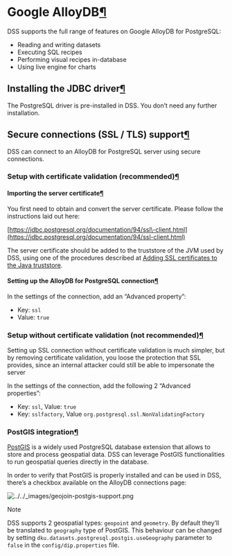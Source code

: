 Google AlloyDB[¶](#google-alloydb "Permalink to this heading")
==============================================================


DSS supports the full range of features on Google AlloyDB for PostgreSQL:


* Reading and writing datasets
* Executing SQL recipes
* Performing visual recipes in\-database
* Using live engine for charts



Installing the JDBC driver[¶](#installing-the-jdbc-driver "Permalink to this heading")
--------------------------------------------------------------------------------------


The PostgreSQL driver is pre\-installed in DSS. You don’t need any further installation.




Secure connections (SSL / TLS) support[¶](#secure-connections-ssl-tls-support "Permalink to this heading")
----------------------------------------------------------------------------------------------------------


DSS can connect to an AlloyDB for PostgreSQL server using secure connections.



### Setup with certificate validation (recommended)[¶](#setup-with-certificate-validation-recommended "Permalink to this heading")



#### Importing the server certificate[¶](#importing-the-server-certificate "Permalink to this heading")


You first need to obtain and convert the server certificate. Please follow the instructions laid out here:


[https://jdbc.postgresql.org/documentation/94/ssl\-client.html](https://jdbc.postgresql.org/documentation/94/ssl-client.html)


The server certificate should be added to the truststore of the JVM used by DSS, using one of the procedures described at
[Adding SSL certificates to the Java truststore](../../installation/custom/advanced-java-customization.html#java-ssl-truststore).




#### Setting up the AlloyDB for PostgreSQL connection[¶](#setting-up-the-alloydb-for-postgresql-connection "Permalink to this heading")


In the settings of the connection, add an “Advanced property”:


* Key: `ssl`
* Value: `true`





### Setup without certificate validation (not recommended)[¶](#setup-without-certificate-validation-not-recommended "Permalink to this heading")


Setting up SSL connection without certificate validation is much simpler, but by removing certificate validation, you loose the protection that SSL provides, since an internal attacker could still be able to impersonate the server


In the settings of the connection, add the following 2 “Advanced properties”:


* Key: `ssl`, Value: `true`
* Key: `sslfactory`, Value `org.postgresql.ssl.NonValidatingFactory`




### PostGIS integration[¶](#postgis-integration "Permalink to this heading")


[PostGIS](https://postgis.net/) is a widely used PostgreSQL database extension that allows to store and process geospatial data. DSS can leverage PostGIS functionalities to run geospatial queries directly in the database.


In order to verify that PostGIS is properly installed and can be used in DSS, there’s a checkbox available on the AlloyDB connections page:


![../../_images/geojoin-postgis-support.png](../../_images/geojoin-postgis-support.png)

Note


DSS supports 2 geospatial types: `geopoint` and `geometry`. By default they’ll be translated to `geography` type of PostGIS. This behaviour can be changed by setting `dku.datasets.postgresql.postgis.useGeography` parameter to `false` in the `config/dip.properties` file.